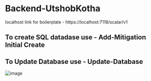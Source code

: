 # Backend-UtshobKotha
localhost link for boilerplate - https://localhost:7118/scalar/v1

## To create SQL datadase use - Add-Mitigation Initial Create
## To Update Database use - Update-Database


![image](https://github.com/user-attachments/assets/77818778-d2b7-48e7-8d38-63b4c408ff54)

